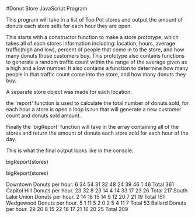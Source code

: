 #Donut Store JavaScript Program

This program will take in a list of Top Pot stores and output the amount of donuts each store sells for each hour they are open.

This starts with a constructor function to make a store prototype, which takes all of each stores information including:
location, hours, average traffic(high and low), percent of people that come in to the store, and how many donuts those customers buy. This prototype
also contains functions to generate a random traffic count within the range of the average given as a high and a low number. It also contains a 
function to determine how many people in that traffic count come into the store, and how many donuts they buy.

A separate store object was made for each location.

the 'report' function is used to calculate the total number of donuts sold, for each hour a store is open a loop is run that will generate a new customer count and donuts sold amount.

Finally the 'bigReport' function will take in the array containing all of the stores and return the amount of donuts each store sold for each hour of the day.

This is what the final output looks like in the console:

bigReport(stores)


bigReport(stores)


 Downtown Donuts per hour.
 6
 34
 54
 31
 32
 48
 24
 39
 46
 1
 46
 Total 361
 Capitol Hill Donuts per hour.
 23
 32
 8
 23
 14
 4
 14
 33
 17
 23
 26
 Total 217
 South Lake Union Donuts per hour.
 2
 14
 18
 15
 14
 9
 12
 20
 7
 21
 19
 Total 151
 Wedgewood Donuts per hour.
 5
 1
 11
 5
 2
 0
 2
 5
 4
 11
 7
 Total 53
 Ballard Donuts per hour.
 29
 20
 8
 15
 22
 16
 17
 21
 16
 20
 25
 Total 209